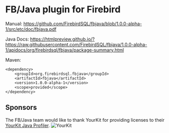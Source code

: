 # FB/Java plugin for Firebird

Manual: https://github.com/FirebirdSQL/fbjava/blob/1.0.0-alpha-1/src/etc/doc/fbjava.pdf

Java Docs: https://htmlpreview.github.io/?https://raw.githubusercontent.com/FirebirdSQL/fbjava/1.0.0-alpha-1/apidocs/org/firebirdsql/fbjava/package-summary.html

Maven:

```
<dependency>
	<groupId>org.firebirdsql.fbjava</groupId>
	<artifactId>fbjava</artifactId>
	<version>1.0.0-alpha-1</version>
	<scope>provided</scope>
</dependency>
```

## Sponsors

The FB/Java team would like to thank YourKit for providing licenses to their [YourKit Java Profiler](https://www.yourkit.com/java/profiler/).
![YourKit](https://www.yourkit.com/images/yklogo.png)
